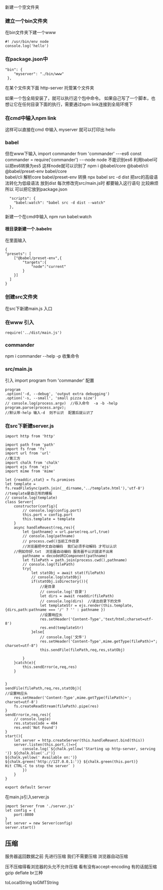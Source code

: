 新建一个空文件夹
### 建立一个bin文件夹
在bin文件夹下建一个www

    #! /usr/bin/env node 
    console.log('hello')
### 在package.json中

    "bin": {
        "myserver": "./bin/www"
     },
在某个文件夹下面   http-server  托管某个文件夹  

如果一个包全局安装了，就可以执行这个包中命令。
如果自己写了一个脚本，也想让它在任何目录下面的执行，需要通过npm link连接到全局环境下

### 在cmd中输入npm link
这样可以直接在cmd 中输入 myserver 就可以打印出 hello
### babel
但在www下输入 import commander from 'commander' ---es6
const commander = require('commander') ---node
node 不能识别es6
利用babel可以把es6转换为es5  这样node就可以识别了
npm i @babel/core @babel/cli @babel/preset-env
babel/core    
babel/cli         解析core
babel/preset-env  转换
npx babel src -d dist  把src的高级语法转化为低级语法 放到dist
每次修改完src/main.js时  都要输入这行语句  比较麻烦
所以 可以把它放到package.json

      "scripts": {
        "babel:watch": "babel src -d dist --watch"
      },
新建一个在cmd中输入  npm run babel:watch
#### 根目录新建一个.babelrc
在里面输入

    {
    "presets": [
        ["@babel/preset-env",{
            "targets":{
                "node":"current"
            }
        }] 
      ]
    }
### 创建src文件夹
在src下新建main.js  入口
### 在www 引入

    require('../dist/main.js')
###  commander
npm i commander  --help -p 
收集命令
### src/main.js
引入  import program from 'commander'
配置  

    program
    .option('-d, --debug', 'output extra debugging')
    .option('-s, --small', 'small pizza size')
    // console.log(process.argv)  //存入命令  -a -b -help
    program.parse(process.argv);  
    //默认带-help 输入-d  则不认识  配置后就认识了
### 在src下新建server.js

    import http from 'http'

    import path from 'path'
    import fs from 'fs'                                                                  
    import url from 'url'
    //第三方
    import chalk from 'chalk'
    import ejs from 'ejs'
    import mime from 'mime'
    
    let {readdir,stat} = fs.promises
    let template = fs.readFileSync(path.join(__dirname,'../template.html'),'utf-8')
    //template是自己写的模板
    // console.log(template)
    class Server{
        constructor(config){
            // console.log(config.port)
            this.port = config.port
            this.template = template
        }
        async handleReuest(req,res){
            let {pathname} = url.parse(req.url,true)
            // console.log(pathname)
            // process.cwd()当前工作目录
            //浏览器把中文自动编码  我们必须手动解码 才可以认识 
        //例如你好.txt  浏览器自动编码 服务器不认识就读不出来
            pathname = decodeURIComponent(pathname)
            let filePath = path.join(process.cwd(),pathname)
            // console.log(filePath)
            try{
                let statObj = await stat(filePath)
                // console.log(statObj)
                if(statObj.isDirectory()){
                    //是目录
                    // console.log('目录')
                    let dirs = await readdir(filePath)
                    // console.log(dirs)  //读出目录下的文件
                    let templateStr = ejs.render(this.template,{dirs,path:pathname === '/' ? '' : pathname })
                    //设置响应头
                    res.setHeader('Content-Type','text/html;charset=utf-8')
                    res.end(templateStr)
                }else{
                    // console.log('文件')
                    res.setHeader('Content-Type',mime.getType(filePath)+"; charset=utf-8")
                    this.sendFile(filePath,req,res,statObj)

            }
        }catch(e){
            this.sendError(e,req,res)
        }
        

    }
    sendFile(filePath,req,res,statObj){
    //设置响应头
        res.setHeader('Content-Type',mime.getType(filePath)+'; charset=utf-8')
        fs.createReadStream(filePath).pipe(res)
    }
    sendError(e,req,res){
        // console.log(e)
        res.statusCode = 404
        res.end('Not Found')
    }
    start(){
        let server = http.createServer(this.handleReuest.bind(this))
        server.listen(this.port,()=>{
            console.log(`${chalk.yellow('Starting up http-server, serving ')} ${chalk.blue('./')}
    ${chalk.yellow(' Available on:')} 
    ${chalk.green('http://127.0.0.1:')} ${chalk.green(this.port)}
    Hit CTRL-C to stop the server` )
            })
        }
    }

    export default Server
在main.js引入server.js
  
    import Server from './server.js'
    let config = {
        port:8080
    }
    let server = new Server(config)
    server.start()

## 压缩

服务器返回数据之前  先进行压缩 我们不需要压缩 浏览器自动压缩

压不压缩得看浏览器的头允不允许压缩  看有没有accept-encoding 有的话就压缩  gzip deflate br三种


toLocalString  toGMTString
